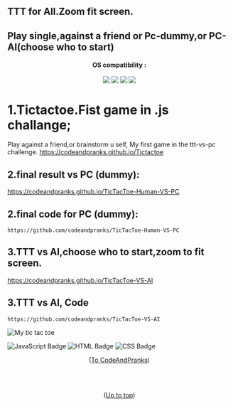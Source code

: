 <a id="up"></a>
## TTT for All.Zoom fit screen.
## Play single,against a friend or Pc-dummy,or PC-AI(choose who to start)
<h4 align="center">
  OS compatibility :
  <br><br>
  <img src="https://img.shields.io/badge/Windows-05122A?style=for-the-badge&logo=windows">
  <img src="https://img.shields.io/badge/Linux-05122A?style=for-the-badge&logo=linux">
  <img src="https://img.shields.io/badge/Android-05122A?style=for-the-badge&logo=android">
  <img src="https://img.shields.io/badge/macOS-05122A?style=for-the-badge&logo=macos">
</h4>

# 1.Tictactoe.Fist game in .js challange;
Play against a friend,or brainstorm u self,
My first game in the ttt-vs-pc challenge.
https://codeandpranks.github.io/Tictactoe

## 2.final result vs PC (dummy):
https://codeandpranks.github.io/TicTacToe-Human-VS-PC

## 2.final code for PC (dummy):
```
https://github.com/codeandpranks/TicTacToe-Human-VS-PC
```
## 3.TTT vs AI,choose who to start,zoom to fit screen.
https://codeandpranks.github.io/TicTacToe-VS-AI

## 3.TTT vs AI, Code
```
https://github.com/codeandpranks/TicTacToe-VS-AI
```
![My tic tac toe]("https://github.com/CodeAndPranks/Tictactoe/blob/main/Screenshot_20250328-201144~2.png")

![JavaScript Badge](https://img.shields.io/badge/javaScript-05122A?style=for-the-badge&logo=JavaScript)
![HTML Badge](https://img.shields.io/badge/HTML-E34F26?style=for-the-badge&logo=HTML5)
![CSS Badge](https://img.shields.io/badge/CSS-1572B6?style=for-the-badge&logo=CSS3)

<p align="center">(<a href="https://github.com/CodeAndPranks/ ">To CodeAndPranks</a>)</p>
<br><br>
<p align="center">(<a href="#up">Up to top</a>)</p>
